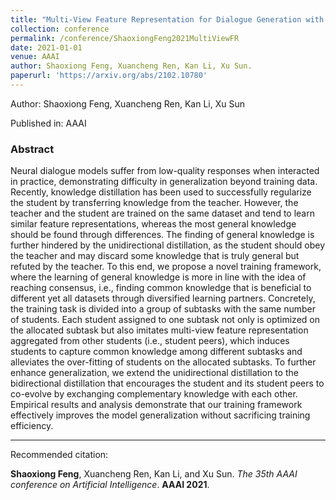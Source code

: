 ```yaml
---
title: "Multi-View Feature Representation for Dialogue Generation with Bidirectional Distillation"
collection: conference
permalink: /conference/ShaoxiongFeng2021MultiViewFR
date: 2021-01-01
venue: AAAI
author: Shaoxiong Feng, Xuancheng Ren, Kan Li, Xu Sun.
paperurl: 'https://arxiv.org/abs/2102.10780'
---
```

Author: Shaoxiong Feng, Xuancheng Ren, Kan Li, Xu Sun

Published in: AAAI

### Abstract

Neural dialogue models suffer from low-quality responses when interacted in practice, demonstrating difficulty in generalization beyond training data. Recently, knowledge distillation has been used to successfully regularize the student by transferring knowledge from the teacher. However, the teacher and the student are trained on the same dataset and tend to learn similar feature representations, whereas the most general knowledge should be found through differences. The finding of general knowledge is further hindered by the unidirectional distillation, as the student should obey the teacher and may discard some knowledge that is truly general but refuted by the teacher. To this end, we propose a novel training framework, where the learning of general knowledge is more in line with the idea of reaching consensus, i.e., finding common knowledge that is beneficial to different yet all datasets through diversified learning partners. Concretely, the training task is divided into a group of subtasks with the same number of students. Each student assigned to one subtask not only is optimized on the allocated subtask but also imitates multi-view feature representation aggregated from other students (i.e., student peers), which induces students to capture common knowledge among different subtasks and alleviates the over-fitting of students on the allocated subtasks. To further enhance generalization, we extend the unidirectional distillation to the bidirectional distillation that encourages the student and its student peers to co-evolve by exchanging complementary knowledge with each other. Empirical results and analysis demonstrate that our training framework effectively improves the model generalization without sacrificing training efficiency.

---

Recommended citation:

**Shaoxiong Feng**, Xuancheng Ren, Kan Li, and Xu Sun. *The 35th AAAI conference on Artificial Intelligence*. **AAAI 2021**.
